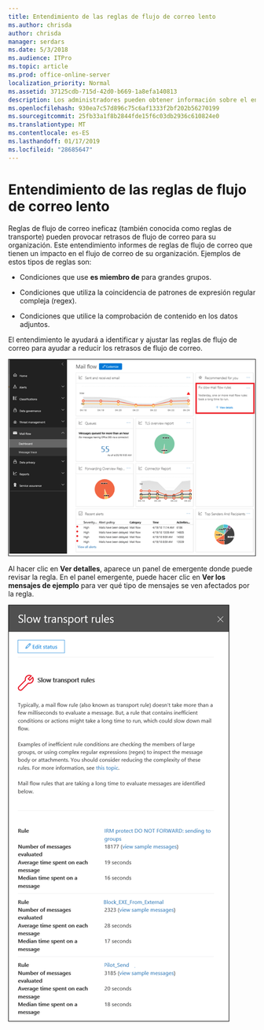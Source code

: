 ```yaml
---
title: Entendimiento de las reglas de flujo de correo lento
ms.author: chrisda
author: chrisda
manager: serdars
ms.date: 5/3/2018
ms.audience: ITPro
ms.topic: article
ms.prod: office-online-server
localization_priority: Normal
ms.assetid: 37125cdb-715d-42d0-b669-1a8efa140813
description: Los administradores pueden obtener información sobre el entendimiento de reglas de flujo de correo lento en el panel de flujo de correo en el centro de cumplimiento de seguridad de Office 365 &.
ms.openlocfilehash: 930ea7c57d896c75c6af1333f2bf202b56270199
ms.sourcegitcommit: 25fb33a1f8b2844fde15f6c03db2936c610824e0
ms.translationtype: MT
ms.contentlocale: es-ES
ms.lasthandoff: 01/17/2019
ms.locfileid: "28685647"
---
```

# <a name="slow-mail-flow-rules-insight"></a>Entendimiento de las reglas de flujo de correo lento

Reglas de flujo de correo ineficaz (también conocida como reglas de transporte) pueden provocar retrasos de flujo de correo para su organización. Este entendimiento informes de reglas de flujo de correo que tienen un impacto en el flujo de correo de su organización. Ejemplos de estos tipos de reglas son:

- Condiciones que use **es miembro de** para grandes grupos.

- Condiciones que utiliza la coincidencia de patrones de expresión regular compleja (regex).

- Condiciones que utilice la comprobación de contenido en los datos adjuntos.

El entendimiento le ayudará a identificar y ajustar las reglas de flujo de correo para ayudar a reducir los retrasos de flujo de correo.

![Un flujo de correo lento reglas insight en el panel de flujo de correo en el centro de cumplimiento de seguridad de Office 365 &](media/1dd90faa-f065-4b10-8b47-d35dc127fc26.png)

Al hacer clic en **Ver detalles**, aparece un panel de emergente donde puede revisar la regla. En el panel emergente, puede hacer clic en **Ver los mensajes de ejemplo** para ver qué tipo de mensajes se ven afectados por la regla.

![Panel emergente al hacer clic en Ver detalles en un entendimiento de las reglas de flujo de correo lento en el panel de flujo de correo](media/2cbd43b7-1f21-4338-a70c-7b50de5c69cd.png)
